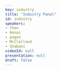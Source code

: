 ```yaml
---
key: industry
title: "Industry Panel"
id: industry
speakers:
- Chen
- Hanai
- pegon
- McClelland
- Shabani
videoId: null
presentation: null
draft: false
---
```

